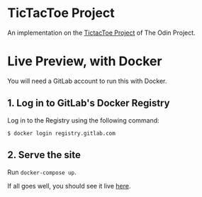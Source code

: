 # TicTacToe Project

An implementation on the [TictacToe Project](https://www.theodinproject.com/courses/javascript/lessons/tic-tac-toe-javascript) of The Odin Project.

# Live Preview, with Docker

You will need a GitLab account to run this with Docker.

## 1. Log in to GitLab's Docker Registry

Log in to the Registry using the following command:

`$ docker login registry.gitlab.com`

## 2. Serve the site

Run `docker-compose up`.

If all goes well, you should see it live [here](http://localhost:3000).
